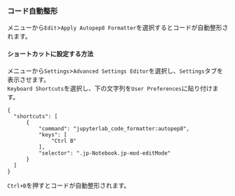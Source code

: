 ### コード自動整形
メニューから`Edit`>`Apply Autopep8 Formatter`を選択するとコードが自動整形されます。
#### ショートカットに設定する方法
メニューから`Settings`>`Advanced Settings Editor`を選択し、`Settings`タブを表示させます。  
`Keyboard Shortcuts`を選択し、下の文字列を`User Preferences`に貼り付けます。

```
{  
  "shortcuts": [
      {  
          "command": "jupyterlab_code_formatter:autopep8",  
          "keys": [  
              "Ctrl B"  
          ],  
          "selector": ".jp-Notebook.jp-mod-editMode"  
      }
  ]  
}
```

`Ctrl+B`を押すとコードが自動整形されます。
